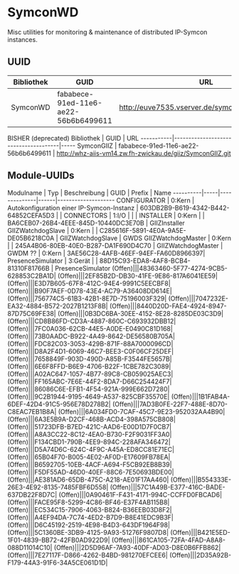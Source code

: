 # SymconWD

Misc utilities for monitoring & maintenance of distributed IP-Symcon instances.

## UUID

 Bibliothek | GUID                                 | URL
 -----------|--------------------------------------|-----
 SymconWD | fababece-91ed-11e6-ae22-56b6b6499611 | http://euve7535.vserver.de/symcon/SymconWD.git
 
 BISHER (deprecated)
 Bibliothek | GUID                                 | URL
 -----------|--------------------------------------|-----
 SymconGIIZ | fababece-91ed-11e6-ae22-56b6b6499611 | http://whz-aiis-vm14.zw.fh-zwickau.de/giiz/SymconGIIZ.git

## Module-UUIDs

 Modulname | Typ | Beschreibung | GUID | Prefix | Name
 ----------|-----|--------------|------|--------------------
 CONFIGURATOR | 0:Kern  | Autokonfiguration einer IP-Symcon-Instanz | 603DB2B9-B619-4342-B442-64852CEFA5D3 | |
 CONNECTORS   | 1:I/O   | | |
 INSTALLER    | 0:Kern  | | BA6CEB07-26B4-4EEE-845D-10440DC3E70B | GIIZInstaller
 GIIZWatchdogSlave     | 0:Kern  | | C285616F-5891-4E0A-9A5E-DE05B6218C0A | GIIZWatchdogSlave | GWDS
 GIIZWatchdogMaster     | 0:Kern  | | 245A4B06-80EB-40E0-B287-DA1F690D4C70 | GIIZWatchdogMaster | GWDM
 ??     | 0:Kern  | 3AE56C28-4AFB-46EF-94EF-FA60D8966397| 
PresenceSimulator   | 3:Gerät | | 88D15C93-EDA8-4AF8-BCB4-81310F81766B | PresenceSimulator
(Offen)|||48363460-5F77-4274-9CB5-628853C2BA1D|
(Offen)|||2EF85B2D-DB30-41FE-9E86-817A6041EE59|
(Offen)|||E3D7B605-67F8-412C-94E4-9991C5EECBF8|
(Offen)|||B90F7AEF-0D78-43E4-AC79-A36408DD614E|
(Offen)|||756774C5-61B3-42B1-8E7D-75196003F329|
(Offen)|||7047232E-EA32-4884-B572-2027B1213F8B|
(Offen)|||8440D20D-FAE4-4924-8947-87D75C69FE38|
(Offen)|||0B3DC6BA-30EE-4152-8E28-8285DE03C3D9|
(Offen)|||CD8B86FD-CD3A-4887-860C-C693932DBB12|
(Offen)|||7FC0A036-62CB-44E5-A0DE-E0490C81D168|
(Offen)|||73B0AADC-B922-4A49-8642-DE56580B705A|
(Offen)|||FDC82C03-3053-429B-871F-88A7000096CD|
(Offen)|||D8A2F4D1-6069-46C7-BEE3-C0F06CF25DEF|
(Offen)|||7658849F-903D-490D-A85B-F3544FE5657B|
(Offen)|||6E6F8FFD-B6E9-4706-B22F-1CBE782C3089|
(Offen)|||A02AC647-1057-4B77-89C8-CB059025AEC3|
(Offen)|||FF165ABC-7E6E-44F2-8DA7-D66C254424F7|
(Offen)|||86086C6E-EFB1-4F54-921A-999E662D7280|
(Offen)|||9C2B1944-9195-4649-A537-825CBF35570E|
(Offen)|||1B1FAB4A-6DEF-42D4-91C5-956E78D278B2|
(Offen)|||7AD3B0FE-22F7-488E-8D70-C8EAC7EB1B8A|
(Offen)|||6A034FD0-7CAF-45C7-9E23-952032AA4B90|
(Offen)|||6A3E5B9A-D2CF-468B-ACD4-398A575CB808|
(Offen)|||51723DFB-B7ED-421C-AAD6-E00D1D7F0CB7|
(Offen)|||A8A3CC22-8C12-4EA0-B730-F2F9031FF3A0|
(Offen)|||F134CBD1-790B-4EE9-894C-228AFA346472|
(Offen)|||D5A74D6C-624C-4F9C-A45A-ED8CC81E71EC|
(Offen)|||65B04F70-B005-4E02-AF0D-E17609FB78EA|
(Offen)|||B6592705-10EB-4ACF-A694-F5CB92EB8B39|
(Offen)|||F5DF55AD-46D0-40EF-88C6-7E50693BDE00|
(Offen)|||AE381AD6-65DB-475C-A218-AE01F17AA460|
(Offen)|||B554333E-26E3-4E92-8135-7485FBF6D558|
(Offen)|||57C1A49B-E377-416C-BADE-637DB22F8D7C|
(Offen)|||0A90461F-F431-4171-994C-CCFFD0FBCAD6|
(Offen)|||FACE95F8-5299-4C86-BF46-E37F4AB115B8|
(Offen)|||EC534C15-7906-4063-B824-B36EEB03D8F2|
(Offen)|||A4EF94DA-7C74-4ED2-B7D9-B8E41EDC9B3F|
(Offen)|||D6C45192-2519-4E98-B4D3-643DF1964F98|
(Offen)|||5C1360BE-3DB9-4125-9A93-51276F9807D8|
(Offen)|||B421E5ED-1F01-4839-BB72-42FB0AD922D9|
(Offen)|||861CA105-72FA-4FAD-A8A8-088D11014C10|
(Offen)|||2D5D96AF-7A93-40DF-AD03-D8E0B6FFB862|
(Offen)|||7E27117F-D866-4262-B4BD-981270EFCEE6|
(Offen)|||2D35A92B-F179-44A3-91F6-34A5CE061D1D|

